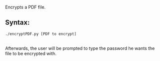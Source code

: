 Encrypts a PDF file.

<h2>Syntax:</h2>
<code>./encryptPDF.py [PDF to encrypt]</code>

<br>Afterwards, the user will be prompted to type the password he wants the file to be encrypted with.
